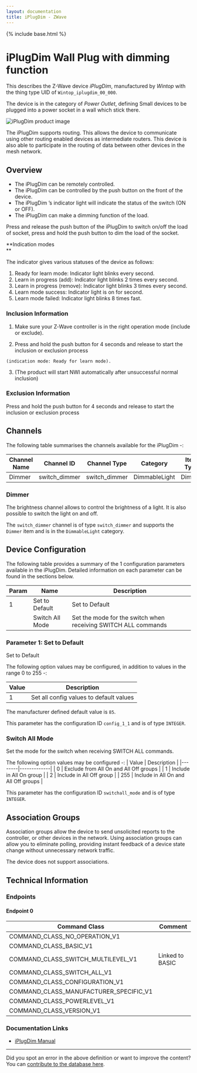 ```yaml
---
layout: documentation
title: iPlugDim - ZWave
---
```


{% include base.html %}

# iPlugDim Wall Plug with dimming function
This describes the Z-Wave device *iPlugDim*, manufactured by *Wintop* with the thing type UID of ```Wintop_iplugdim_00_000```.

The device is in the category of *Power Outlet*, defining Small devices to be plugged into a power socket in a wall which stick there.

![iPlugDim product image](https://opensmarthouse.org/assets/zwave/attachments/698/iPlugDim.jpg)


The iPlugDim supports routing. This allows the device to communicate using other routing enabled devices as intermediate routers.  This device is also able to participate in the routing of data between other devices in the mesh network.

## Overview

  * The iPlugDim can be remotely controlled.
  * The iPlugDim can be controlled by the push button on the front of the device.
  * The iPlugDim ’s indicator light will indicate the status of the switch (ON or OFF).
  * The iPlugDim can make a dimming function of the load.

Press and release the push button of the iPlugDim to switch on/off the load of socket, press and hold the push button to dim the load of the socket.

**Indication modes  
** 

The indicator gives various statuses of the device as follows:

  1. Ready for learn mode: Indicator light blinks every second.
  2. Learn in progress (add): Indicator light blinks 2 times every second.
  3. Learn in progress (remove): Indicator light blinks 3 times every second.
  4. Learn mode success: Indicator light is on for second.
  5. Learn mode failed: Indicator light blinks 8 times fast.

### Inclusion Information

  1. Make sure your Z‐Wave controller is in the right operation mode (include or exclude).

  2. Press and hold the push button for 4 seconds and release to start the inclusion or exclusion process
    
    (indication mode: Ready for learn mode).

  3. (The product will start NWI automatically after unsuccessful normal inclusion) 

### Exclusion Information

Press and hold the push button for 4 seconds and release to start the inclusion or exclusion process

## Channels

The following table summarises the channels available for the iPlugDim -:

| Channel Name | Channel ID | Channel Type | Category | Item Type |
|--------------|------------|--------------|----------|-----------|
| Dimmer | switch_dimmer | switch_dimmer | DimmableLight | Dimmer | 

### Dimmer
The brightness channel allows to control the brightness of a light.
            It is also possible to switch the light on and off.

The ```switch_dimmer``` channel is of type ```switch_dimmer``` and supports the ```Dimmer``` item and is in the ```DimmableLight``` category.



## Device Configuration

The following table provides a summary of the 1 configuration parameters available in the iPlugDim.
Detailed information on each parameter can be found in the sections below.

| Param | Name  | Description |
|-------|-------|-------------|
| 1 | Set to Default | Set to Default |
|  | Switch All Mode | Set the mode for the switch when receiving SWITCH ALL commands |

### Parameter 1: Set to Default

Set to Default

The following option values may be configured, in addition to values in the range 0 to 255 -:

| Value  | Description |
|--------|-------------|
| 1 | Set all config values to default values |

The manufacturer defined default value is ```85```.

This parameter has the configuration ID ```config_1_1``` and is of type ```INTEGER```.

### Switch All Mode

Set the mode for the switch when receiving SWITCH ALL commands.

The following option values may be configured -:
| Value  | Description |
|--------|-------------|
| 0 | Exclude from All On and All Off groups |
| 1 | Include in All On group |
| 2 | Include in All Off group |
| 255 | Include in All On and All Off groups |

This parameter has the configuration ID ```switchall_mode``` and is of type ```INTEGER```.


## Association Groups

Association groups allow the device to send unsolicited reports to the controller, or other devices in the network. Using association groups can allow you to eliminate polling, providing instant feedback of a device state change without unnecessary network traffic.

The device does not support associations.
## Technical Information

### Endpoints

#### Endpoint 0

| Command Class | Comment |
|---------------|---------|
| COMMAND_CLASS_NO_OPERATION_V1| |
| COMMAND_CLASS_BASIC_V1| |
| COMMAND_CLASS_SWITCH_MULTILEVEL_V1| Linked to BASIC|
| COMMAND_CLASS_SWITCH_ALL_V1| |
| COMMAND_CLASS_CONFIGURATION_V1| |
| COMMAND_CLASS_MANUFACTURER_SPECIFIC_V1| |
| COMMAND_CLASS_POWERLEVEL_V1| |
| COMMAND_CLASS_VERSION_V1| |

### Documentation Links

* [iPlugDim Manual](https://www.opensmarthouse.org/zwavedatabase/698/iplugdim.pdf)

---

Did you spot an error in the above definition or want to improve the content?
You can [contribute to the database here](https://www.opensmarthouse.org/zwavedatabase/698).
